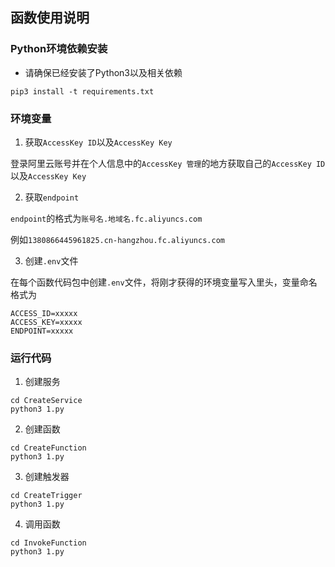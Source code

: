 ## 函数使用说明

### Python环境依赖安装

- 请确保已经安装了Python3以及相关依赖

```shell
pip3 install -t requirements.txt
```

### 环境变量

1. 获取`AccessKey ID`以及`AccessKey Key`

登录阿里云账号并在个人信息中的`AccessKey 管理`的地方获取自己的`AccessKey ID`以及`AccessKey Key`

2. 获取`endpoint`

`endpoint`的格式为`账号名.地域名.fc.aliyuncs.com`

例如`1380866445961825.cn-hangzhou.fc.aliyuncs.com`

3. 创建`.env`文件

在每个函数代码包中创建`.env`文件，将刚才获得的环境变量写入里头，变量命名格式为

```.env
ACCESS_ID=xxxxx
ACCESS_KEY=xxxxx
ENDPOINT=xxxxx
```

### 运行代码

1. 创建服务

```shell
cd CreateService
python3 1.py
```

2. 创建函数

```shell
cd CreateFunction
python3 1.py
```

3. 创建触发器

```shell
cd CreateTrigger
python3 1.py
```

4. 调用函数

```shell
cd InvokeFunction
python3 1.py
```